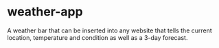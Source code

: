 # weather-app
A weather bar that can be inserted into any website that tells the current location, temperature and condition as well as a 3-day forecast. 
